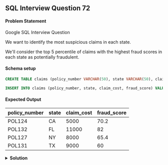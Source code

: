 ## SQL Interview Question 72

#### Problem Statement

<bold>Google SQL Interview Question</bold>

We want to identify the most suspicious claims in each state.

We'll consider the top 5 percentile of claims with the highest fraud scores in each state as potentially fraudulent.

#### Schema setup

```sql
CREATE TABLE claims (policy_number VARCHAR(50), state VARCHAR(50), claim_cost FLOAT, fraud_score FLOAT);

INSERT INTO claims (policy_number, state, claim_cost, fraud_score) VALUES ('POL123', 'CA', 10000.00, 85.5), ('POL124', 'CA', 5000.00, 70.2), ('POL125', 'CA', 20000.00, 92.8), ('POL126', 'NY', 15000.00, 88.1), ('POL127', 'NY', 8000.00, 65.4), ('POL128', 'NY', 25000.00, 93.7), ('POL129', 'TX', 12000.00, 75.3), ('POL130', 'TX', 18000.00, 95.2), ('POL131', 'TX', 9000.00, 60.0), ('POL132', 'FL', 11000.00, 82.0), ('POL133', 'FL', 14000.00, 87.5), ('POL134', 'FL', 30000.00, 99.0);
```

#### Expected Output

| policy_number | state | claim_cost | fraud_score |
|---------------|-------|------------|-------------|
| POL124        | CA    | 5000       | 70.2        |
| POL132        | FL    | 11000      | 82          |
| POL127        | NY    | 8000       | 65.4        |
| POL131        | TX    | 9000       | 60          |

<details>
<summary><strong>Solution</strong></summary>

```sql
WITH ranked_percentiles AS
(
 SELECT
     policy_number,
     state,
     claim_cost,
     fraud_score,
     PERCENT_RANK() OVER(PARTITION BY state ORDER BY fraud_score DESC) AS percentile
 FROM claims
)
    
SELECT
    policy_number,
    state,
    claim_cost,
    fraud_score
FROM ranked_percentiles
WHERE percentile >= 0.95;
```
</details>
